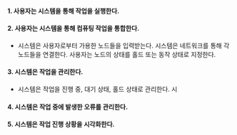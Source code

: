#### 1. 사용자는 시스템을 통해 작업을 실행한다.

#### 2. 사용자는 시스템을 통해 컴퓨팅 작업을 통합한다.
- 시스템은 사용자로부터 가용한 노드들을 입력받는다. 시스템은 네트워크를 통해 각 노드들을 연결한다. 사용자는 노드의 상태를 홀드 또는 동작 상태로 지정한다.

#### 3. 시스템은 작업을 관리한다.
- 시스템은 작업을 진행 중, 대기 상태, 홀드 상태로 관리한다. 시

#### 4. 시스템은 작업 중에 발생한 오류를 관리한다.

#### 5. 시스템은 작업 진행 상황을 시각화한다.
